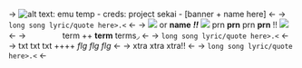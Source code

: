 -> ![alt text: emu temp - creds: project sekai - [banner + name here]](https://cdn.discordapp.com/attachments/1143692682787565668/1146595236915724319/l.png) <-
-> `long song lyric/quote here>.<` <-
-> ![](https://cdn.discordapp.com/attachments/1024684784930271312/1033198490676887642/pixel29.gif) or **name** ***!!*** ![](https://pixelsafari.neocities.org/favicon/nature/star/star109.gif) prn **prn** prn **prn** !! ![](https://cdn.discordapp.com/attachments/1024684784930271312/1033198627021140078/pixel30.gif) <-
->ㅤㅤㅤㅤㅤterm ++ **term** terms◞ <-
-> `long song lyric/quote here>.<` <-
-> txt txt txt ++++ *flg flg flg* <-
-> xtra xtra xtra!! <-
-> `long song lyric/quote here>.<` <-
